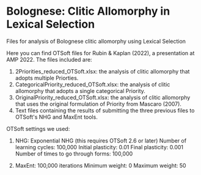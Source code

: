 # Bolognese: Clitic Allomorphy in Lexical Selection
Files for analysis of Bolognese clitic allomorphy using Lexical Selection

Here you can find OTSoft files for Rubin & Kaplan (2022), a presentation at AMP 2022. The files included are:

1. 2Priorities_reduced_OTSoft.xlsx: the analysis of clitic allomorphy that adopts multiple Priorties.
2. CategoricalPriority_reduced_OTSoft.xlsx: the analysis of clitic allomorphy that adopts a single categorical Priority.
3. OriginalPriority_reduced_OTSoft.xlsx: the analysis of clitic allomorphy that uses the original formulation of Priority from Mascaro (2007).
4. Text files containing the results of submitting the three previous files to OTSoft's NHG and MaxEnt tools.

OTSoft settings we used:

1. NHG:
  Exponential NHG (this requires OTSoft 2.6 or later)
  Number of learning cycles: 100,000
  Initial plasticity: 0.01
  Final plasticity: 0.001
  Number of times to go through forms: 100,000
  
2. MaxEnt:
  100,000 iterations
  Minimum weight: 0
  Maximum weight: 50
